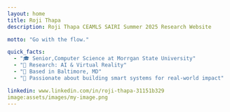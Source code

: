 ```yaml
---
layout: home
title: Roji Thapa
description: Roji Thapa CEAMLS SAIRI Summer 2025 Research Website

motto: "Go with the flow."

quick_facts:
  - "🎓 Senior,Computer Science at Morrgan State University"
  - "🔬 Research: AI & Virtual Reality"
  - "📍 Based in Baltimore, MD"
  - "🚀 Passionate about building smart systems for real-world impact"

linkedin: www.linkedin.com/in/roji-thapa-31151b329
image:assets/images/my-image.png
---
```

